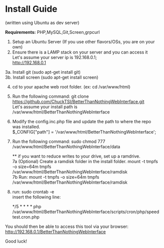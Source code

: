 <h1>Install Guide</h1> (written using Ubuntu as dev server)

<strong>Requirements:</strong> PHP,MySQL,Git,Screen,grpcurl

1. Setup an Ubuntu Server (If you use other flavors/OSs, you are on your own)<br>
2. Ensure there is a LAMP stack on your server and you can access it<br>
   Let's assume your server ip is 192.168.0.1;<br>
   http://192.168.0.1

3a. Install git (sudo apt-get install git)<br>
3b. Install screen (sudo apt-get install screen)<br>

4. cd to your apache web root folder. (ex: cd /var/www/html)

5. Run the following command:   git clone https://github.com/ChuckTSI/BetterThanNothingWebInterface.git<br>
   Let's assume your install path is /var/www/html/BetterThanNothingWebInterface

6. Modify the config.inc.php file and update the path to where the repo was installed. <br>
   $_CONFIG["path"] = '/var/www/html/BetterThanNothingWebInterface';

7. Run the following command: sudo chmod 777 /var/www/html/BetterThanNothingWebInterface/data
   
   ** if you want to reduce writes to your drive, set up a ramdrive.<br>
   7a (Optional) Create a ramdisk folder in the install folder.  mount -t tmpfs -o size=64m tmpfs /var/www/html/BetterThanNothingWebInterface/ramdisk<br>
   7b Run:  mount -t tmpfs -o size=64m tmpfs /var/www/html/BetterThanNothingWebInterface/ramdisk

8. run: sudo crontab -e<br>
   insert the following line:

   */5 * * * * php /var/www/html/BetterThanNothingWebInterface/scripts/cron/php/speedtest.cron.php


You should then be able to access this tool via your browser: http://192.168.0.1/BetterThanNothingWebInterface

Good luck!



